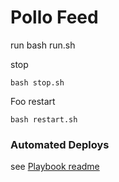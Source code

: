# Pollo Feed





run 
    bash run.sh

stop 

    bash stop.sh
Foo
restart

    bash restart.sh


### Automated Deploys

see [Playbook readme](playbooks/README.md)
